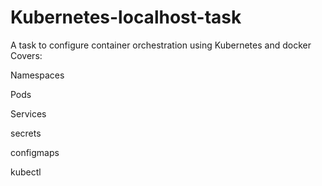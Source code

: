 # Kubernetes-localhost-task
A task to configure container orchestration using Kubernetes and docker 
Covers:

Namespaces 

Pods

Services 

secrets

configmaps

kubectl
